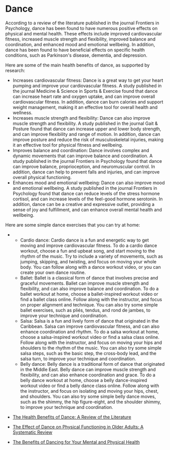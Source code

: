 # Dance

According to a review of the literature published in the journal Frontiers in Psychology, dance has been found to have numerous positive effects on physical and mental health. These effects include improved cardiovascular fitness, increased muscle strength and flexibility, improved balance and coordination, and enhanced mood and emotional wellbeing. In addition, dance has been found to have beneficial effects on specific health conditions, such as Parkinson's disease, dementia, and depression.

Here are some of the main health benefits of dance, as supported by research:

* Increases cardiovascular fitness: Dance is a great way to get your heart pumping and improve your cardiovascular fitness. A study published in the journal Medicine & Science in Sports & Exercise found that dance can increase heart rate and oxygen uptake, and can improve overall cardiovascular fitness. In addition, dance can burn calories and support weight management, making it an effective tool for overall health and wellness.
* Increases muscle strength and flexibility: Dance can also improve muscle strength and flexibility. A study published in the journal Gait & Posture found that dance can increase upper and lower body strength, and can improve flexibility and range of motion. In addition, dance can improve posture and reduce the risk of musculoskeletal injuries, making it an effective tool for physical fitness and wellbeing.
* Improves balance and coordination: Dance involves complex and dynamic movements that can improve balance and coordination. A study published in the journal Frontiers in Psychology found that dance can improve balance, proprioception, and neuromuscular control. In addition, dance can help to prevent falls and injuries, and can improve overall physical functioning.
* Enhances mood and emotional wellbeing: Dance can also improve mood and emotional wellbeing. A study published in the journal Frontiers in Psychology found that dance can reduce levels of the stress hormone cortisol, and can increase levels of the feel-good hormone serotonin. In addition, dance can be a creative and expressive outlet, providing a sense of joy and fulfillment, and can enhance overall mental health and wellbeing.

Here are some simple dance exercises that you can try at home:

*
  * Cardio dance: Cardio dance is a fun and energetic way to get moving and improve cardiovascular fitness. To do a cardio dance workout, choose a fun and upbeat song, and start moving to the rhythm of the music. Try to include a variety of movements, such as jumping, skipping, and twisting, and focus on moving your whole body. You can follow along with a dance workout video, or you can create your own dance routine.
  * Ballet: Ballet is a classical form of dance that involves precise and graceful movements. Ballet can improve muscle strength and flexibility, and can also improve balance and coordination. To do a ballet workout at home, choose a ballet-inspired workout video or find a ballet class online. Follow along with the instructor, and focus on proper alignment and technique. You can also try some simple ballet exercises, such as pliés, tendus, and rond de jambes, to improve your technique and coordination.
  * Salsa: Salsa is a fun and lively form of dance that originated in the Caribbean. Salsa can improve cardiovascular fitness, and can also enhance coordination and rhythm. To do a salsa workout at home, choose a salsa-inspired workout video or find a salsa class online. Follow along with the instructor, and focus on moving your hips and shoulders to the rhythm of the music. You can also try some simple salsa steps, such as the basic step, the cross-body lead, and the salsa turn, to improve your technique and coordination.
  * Belly dance: Belly dance is a traditional form of dance that originated in the Middle East. Belly dance can improve muscle strength and flexibility, and can also enhance coordination and grace. To do a belly dance workout at home, choose a belly dance-inspired workout video or find a belly dance class online. Follow along with the instructor, and focus on isolating and moving your hips, chest, and shoulders. You can also try some simple belly dance moves, such as the shimmy, the hip figure-eight, and the shoulder shimmy, to improve your technique and coordination.



* [The Health Benefits of Dance: A Review of the Literature](https://www.frontiersin.org/articles/10.3389/fpsyg.2018.01462/full)
* [The Effect of Dance on Physical Functioning in Older Adults: A Systematic Review](https://www.ncbi.nlm.nih.gov/pmc/articles/PMC5975352/)
* [The Benefits of Dancing for Your Mental and Physical Health](https://www.helpguide.org/articles/healthy-living/benefits-of-dancing.htm)
